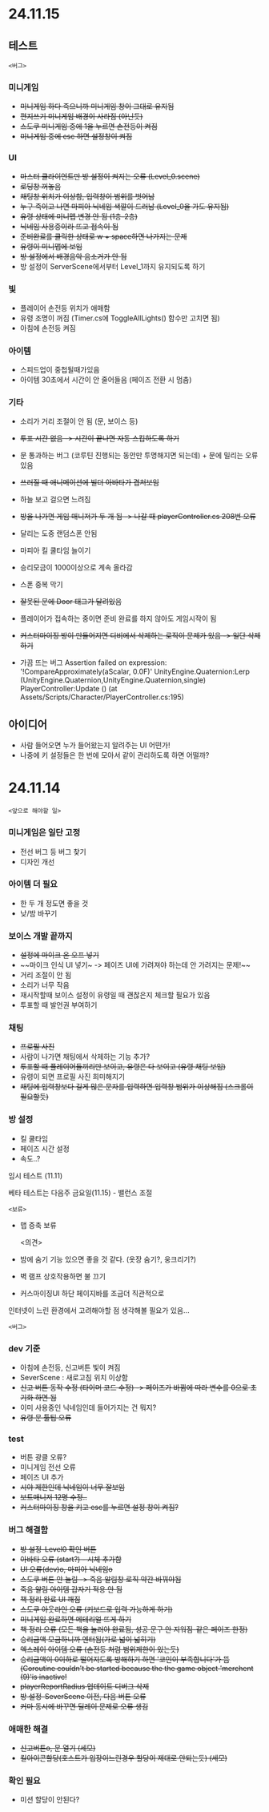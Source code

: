 # 24.11.15
## 테스트
	<버그>
### 미니게임
- ~~미니게임 하다 죽으니까 미니게임 창이 그대로 유지됨~~
- ~~편지쓰기 미니게임 배경이 사라짐 (아닌듯)~~
- ~~스도쿠 미니게임 중에 1을 누르면 손전등이 켜짐~~
- ~~미니게임 중에 esc 하면 설정창이 켜짐~~

### UI
- ~~마스터 클라이언트만 방 설정이 켜지는 오류 (Level_0.scene)~~
- ~~로딩창 꺼놓음~~
- ~~채팅창 위치가 이상함, 입력창이 범위를 벗어남~~
- ~~누구 죽이고 나면 마피아 닉네임 색깔이 드러남 (Level_0을 가도 유지됨)~~
- ~~유령 상태에 미니맵 변경 안 됨 (1층-2층)~~
- ~~닉네임 사용중이라 뜨고 접속이 됨~~
- ~~준비완료를 클릭한 상태로 w + space하면 나가지는 문제~~
- ~~유령이 미니맵에 보임~~
- ~~방 설정에서 배경음악 음소거가 안 됨~~
- 방 설정이 ServerScene에서부터 Level_1까지 유지되도록 하기

### 빛
- 플레이어 손전등 위치가 애매함
- 유령 조명이 꺼짐 (Timer.cs에 ToggleAllLights() 함수만 고치면 됨)
- 아침에 손전등 켜짐

### 아이템
- 스피드업이 중첩될때가있음
- 아이템 30초에서 시간이 안 줄어들음 (페이즈 전환 시 멈춤)

### 기타
- 소리가 거리 조절이 안 됨 (문, 보이스 등)
- ~~투표 시간 없음 -> 시간이 끝나면 자동 스킵하도록 하기~~
- 문 통과하는 버그 (코루틴 진행되는 동안만 투명해지면 되는데) + 문에 밀리는 오류 있음 
- ~~쓰러질 때 애니메이션에 빌더 아바타가 겹쳐보임~~
- 하늘 보고 걸으면 느려짐
- ~~방을 나가면 게임 매니저가 두 개 됨
-> 나갈 때 playerController.cs 208번 오류~~
- 달리는 도중 랜덤스폰 안됨
- 마피아 킬 쿨타임 늘이기
- 승리모금이 1000이상으로 계속 올라감
- 스폰 중복 막기
- ~~잘못된 문에 Door 태그가 달려있음~~
- 플레이어가 접속하는 중이면 준비 완료를 하지 않아도 게임시작이 됨
- ~~커스터마이징 방이 만들어지면 디비에서 삭제하는 로직이 문제가 있음 -> 일단 삭제하기~~

- 가끔 뜨는 버그
Assertion failed on expression: '!CompareApproximately(aScalar, 0.0F)'
UnityEngine.Quaternion:Lerp (UnityEngine.Quaternion,UnityEngine.Quaternion,single)
PlayerController:Update () (at Assets/Scripts/Character/PlayerController.cs:195)

## 아이디어
- 사람 들어오면 누가 들어왔는지 알려주는 UI 어떤가!
- 나중에 키 설정들은 한 번에 모아서 같이 관리하도록 하면 어떨까?

# 24.11.14

	<앞으로 해야할 일>
### 미니게임은 일단 고정
- 전선 버그 등 버그 찾기
- 디자인 개선

### 아이템 더 필요
- 한 두 개 정도면 좋을 것
- 낮/밤 바꾸기

### 보이스 개발 끝까지
- ~~설정에 마이크 온 오프 넣기~~
- ~~마이크 인식 UI 넣기~
	-> 페이즈 UI에 가려져야 하는데 안 가려지는 문제!~~
- 거리 조절이 안 됨
- 소리가 너무 작음
- 재시작할때 보이스 설정이 유령일 때 괜찮은지 체크할 필요가 있음
- 투표할 때 발언권 부여하기

### 채팅
- ~~프로필 사진~~
- 사람이 나가면 채팅에서 삭제하는 기능 추가?
- ~~투표할 때 플레이어들끼리만 보이고, 유령은 다 보이고 (유령 채팅 보임)~~
- 유령이 되면 프로필 사진 희미해지기
- ~~채팅에 입력창보다 길게 많은 문자를 입력하면 입력창 범위가 이상해짐 (스크롤이 필요할듯)~~

### 방 설정
- 킬 쿨타임
- 페이즈 시간 설정
- 속도..?

임시 테스트 (11.11)

베타 테스트는 다음주 금요일(11.15) - 밸런스 조절


	<보류>
- 맵 증축 보류


	<의견>
- 밤에 숨기 기능 있으면 좋을 것 같다. (옷장 숨기?, 웅크리기?)
- 벽 램프 상호작용하면 불 끄기
- 커스마이징UI 하단 페이지바를 조금더 직관적으로

인터넷이 느린 환경에서 고려해야할 점 생각해볼 필요가 있음...

	<버그>
### dev 기준
- 아침에 손전등, 신고버튼 빛이 켜짐
- SeverScene : 새로고침 위치 이상함
- ~~신고 버튼 동작 수정 (타이머 코드 수정) -> 페이즈가 바뀜에 따라 변수를 0으로 초기화 하면 됨~~
- 이미 사용중인 닉네임인데 들어가지는 건 뭐지?
- ~~유령 문 툴팁 오류~~

### test
- 버튼 광클 오류?
- 미니게임 전선 오류
- 페이즈 UI 추가
- ~~시야 제한인데 닉네임이 너무 잘보임~~
- ~~보트매니저 12명 수정..~~
- ~~커스터마이징 창을 키고 esc를 누르면 설정 창이 켜짐?~~

### 버그 해결함
- ~~방 설정-Level0 확인 버튼~~
- ~~아바타 오류 (start?) - 시체 추가함~~
- ~~UI 오류(dev)o, 마피아 닉네임o~~
- ~~스도쿠 버튼 안 눌림 -> 죽음 알림창 로직 약간 바꿔야됨~~
- ~~죽음 알림 아이템 갑자기 적용 안 됨~~
- ~~책 정리 완료 UI 깨짐~~
- ~~스도쿠 아웃라인 오류 (키보드로 입력 가능하게 하기)~~
- ~~미니게임 완료하면 메테리얼 뜨게 하기~~
- ~~책 정리 오류 (모든 책을 눌러야 완료됨, 성공 문구 안 지워짐-같은 페이즈 한정)~~
- ~~승리금액 모금하니까 엔터됨(가로 넓이 넓히기)~~
- ~~엑스레이 아이템 오류 (손전등 처럼 범위제한이 있는듯)~~
- ~~승리금액이 0이하로 떨어지도록 방해하기 하면 '코인이 부족합니다'가 뜸 (Coroutine couldn't be started because the the game object 'merchent (9)'is inactive!~~
- ~~playerReportRadius 업데이트 디버그 삭제~~
- ~~방 설정-SeverScene 이전, 다음 버튼 오류~~
- ~~커마 동시에 바꾸면 딜레이 문제로 오류 생김~~

### 애매한 해결
- ~~신고버튼o, 문 열기 (세모)~~
- ~~킬아이콘할당(호스트가 입장이느린경우 할당이 제대로 안되는듯) (세모)~~

### 확인 필요
- 미션 할당이 안된다?
